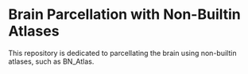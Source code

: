 # Brain Parcellation with Non-Builtin Atlases

This repository is dedicated to parcellating the brain using non-builtin atlases, such as BN_Atlas.
